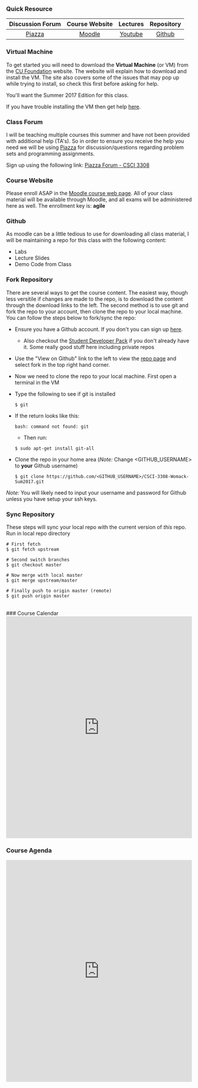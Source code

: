 ### Quick Resource

| Discussion Forum | Course Website | Lectures | Repository |
|:---:|:---:|:----:| :----:|
| [Piazza](https://piazza.com/colorado/summer2017/csci3308/home) | [Moodle](https://moodle.cs.colorado.edu/course/view.php?id=163) | [Youtube](https://www.youtube.com/user/chrisdwomack) | [Github](https://github.com/chris-womack/CSCI-3308-Womack-Sum2017/) |

### Virtual Machine

To get started you will need to download the **Virtual Machine** (or VM) from the [CU Foundation](https://foundation.cs.colorado.edu/vm/) website. The website will explain how to download and install the VM. The site also covers some of the issues that may pop up while trying to install, so check this first before asking for help.

You'll want the Summer 2017 Edition for this class.

If you have trouble installing the VM then get help [here](mailto:ethan.hanner@Colorado.EDU).

### Class Forum

I will be teaching multiple courses this summer and have not been provided with additional help (TA's). So in order to ensure you receive the help you need we will be using [Piazza](https://piazza.com/colorado/summer2017/csci3308/home) for discussion/questions regarding problem sets and programming assignments.

Sign up using the following link: [Piazza Forum - CSCI 3308](https://piazza.com/colorado/summer2017/csci3308)

### Course Website

Please enroll ASAP in the [Moodle course web page]((https://moodle.cs.colorado.edu/course/view.php?id=163)). All of your class material will be available through Moodle, and all exams will be administered here as well. The enrollment key is: **agile**

### Github

As moodle can be a little tedious to use for downloading all class material, I will be maintaining a repo for this class with the following content:

- Labs
- Lecture Slides
- Demo Code from Class

### Fork Repository

There are several ways to get the course content. The easiest way, though less versitile if changes are made to the repo, is to download the content through the download links to the left. The second method is to use git and fork the repo to your account, then clone the repo to your local machine. You can follow the steps below to fork/sync the repo:

- Ensure you have a Github account. If you don't you can sign up [here](https://github.com/join).
   - Also checkout the [Student Developer Pack](https://education.github.com/pack) if you don't already have it. Some really good stuff here including private repos
   
- Use the "View on Github" link to the left to view the [repo page](https://github.com/chris-womack/CSCI-3308-Womack-Sum2017) and select fork in the top right hand corner.

- Now we need to clone the repo to your local machine. First open a terminal in the VM

- Type the following to see if git is installed

   ```Shell
   $ git
   ```

- If the return looks like this:

   ```Shell
   bash: command not found: git
   ```
   - Then run:
   ```Shell
   $ sudo apt-get install git-all
   ```

- Clone the repo in your home area (*Note:* Change \<GITHUB_USERNAME\> to **your** Github username)

   ```Shell
   $ git clone https://github.com/<GITHUB_USERNAME>/CSCI-3308-Womack-Sum2017.git
   ````
*Note:* You will likely need to input your username and password for Github unless you have setup your ssh keys.

### Sync Repository

These steps will sync your local repo with the current version of *this* repo. Run in local repo directory

```Shell
# First fetch
$ git fetch upstream

# Second switch branches
$ git checkout master

# Now merge with local master
$ git merge upstream/master

# Finally push to origin master (remote)
$ git push origin master
```

<br>
### Course Calendar

<iframe src="https://calendar.google.com/calendar/embed?showTitle=0&amp;showNav=0&amp;showDate=0&amp;showPrint=0&amp;showTabs=0&amp;showCalendars=0&amp;showTz=0&amp;height=600&amp;wkst=1&amp;bgcolor=%23FFFFFF&amp;src=31p3a3ekqu49520g028l5m5tvo%40group.calendar.google.com&amp;color=%232952A3&amp;src=1433ho9msln3okpsjpmcdgo5bc%40group.calendar.google.com&amp;color=%23333333&amp;src=b51dogf11hmlth8evuon0l1so4%40group.calendar.google.com&amp;color=%231B887A&amp;src=p8nd7l2nohrrtpu5s16h0js7q8%40group.calendar.google.com&amp;color=%235229A3&amp;src=vdutitopq5faosmmhnsc26oc34%40group.calendar.google.com&amp;color=%2329527A&amp;src=lrgkd57gd16f6j77tesvljcue4%40group.calendar.google.com&amp;color=%23333333&amp;src=teasdhdav1suh71ulk7ekalid8%40group.calendar.google.com&amp;color=%23182C57&amp;ctz=America%2FDenver" style="border-width:0" width="100%" height="600" frameborder="0" scrolling="no"></iframe>

<br>

### Course Agenda

<iframe src="https://calendar.google.com/calendar/embed?showTitle=0&amp;showNav=0&amp;showDate=0&amp;showPrint=0&amp;showTabs=0&amp;showCalendars=0&amp;showTz=0&amp;mode=AGENDA&amp;height=600&amp;wkst=1&amp;bgcolor=%23FFFFFF&amp;src=31p3a3ekqu49520g028l5m5tvo%40group.calendar.google.com&amp;color=%232952A3&amp;src=1433ho9msln3okpsjpmcdgo5bc%40group.calendar.google.com&amp;color=%23333333&amp;src=b51dogf11hmlth8evuon0l1so4%40group.calendar.google.com&amp;color=%231B887A&amp;src=p8nd7l2nohrrtpu5s16h0js7q8%40group.calendar.google.com&amp;color=%235229A3&amp;src=vdutitopq5faosmmhnsc26oc34%40group.calendar.google.com&amp;color=%2329527A&amp;src=lrgkd57gd16f6j77tesvljcue4%40group.calendar.google.com&amp;color=%23333333&amp;src=teasdhdav1suh71ulk7ekalid8%40group.calendar.google.com&amp;color=%23182C57&amp;ctz=America%2FDenver" style="border-width:0" width="100%" height="600" frameborder="0" scrolling="no"></iframe>
